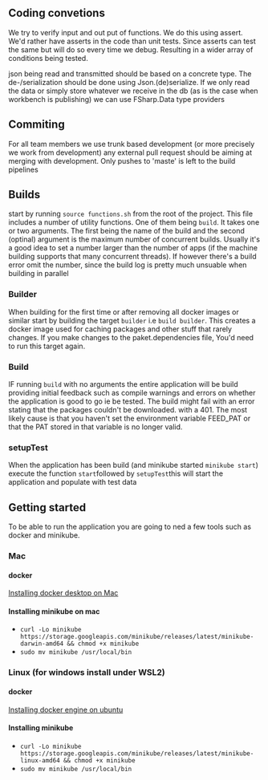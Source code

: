 ## Coding convetions

We try to verify input and out put of functions. We do this using assert. We'd rather have asserts in the code than unit tests. Since asserts can test the same but will do so every time we debug. Resulting in a wider array of conditions being tested.

json being read and transmitted should be based on a concrete type. The de-/serialization should be done using Json.(de)serialize. If we only read the data or simply store whatever we receive in the db (as is the case when workbench is publishing) we can use FSharp.Data type providers

## Commiting
For all team members we use trunk based development (or more precisely we work from development) any external pull request should be aiming at merging with development. Only pushes to 'maste' is left to the build pipelines

## Builds

start by running `source functions.sh` from the root of the project. This file includes a number of utility functions. One of them being `build`. It takes one or two arguments. The first being the name of the build and the second (optinal) argument is the maximum number of concurrent builds. Usually it's a good idea to set a number larger than the number of apps (if the machine building supports that many concurrent threads). If however there's a build error omit the number, since the build log is pretty much unsuable when building in parallel

### Builder
When building for the first time or after removing all docker images or similar start by building the target `builder` i.e `build builder`.
This creates a docker image used for caching packages and other stuff that rarely changes. If you make changes to the paket.dependencies file, You'd need to run this target again.

### Build
IF running `build` with no arguments the entire application will be build providing initial feedback such as compile warnings and errors on whether the application is good to go ie be tested. The build might fail with an error stating that the packages couldn't be downloaded. with a 401. The most likely cause is that you haven't set the environment variable FEED_PAT or that the PAT stored in that variable is no longer valid.

### setupTest
When the application has been build (and minikube started `minikube start`) execute the function `start`followed by `setupTest`this will start the application and populate with test data

## Getting started
To be able to run the application you are going to ned a few tools such as docker and minikube.
### Mac

#### docker
[Installing docker desktop on Mac](https://docs.docker.com/docker-for-mac/install/)

#### Installing minikube on mac
- `curl -Lo minikube https://storage.googleapis.com/minikube/releases/latest/minikube-darwin-amd64 && chmod +x minikube`
- `sudo mv minikube /usr/local/bin`

### Linux (for windows install under WSL2)

#### docker
[Installing docker engine on ubuntu](https://docs.docker.com/engine/install/ubuntu/#install-using-the-repository)

#### Installing minikube
- `curl -Lo minikube https://storage.googleapis.com/minikube/releases/latest/minikube-linux-amd64 && chmod +x minikube`
- `sudo mv minikube /usr/local/bin`
